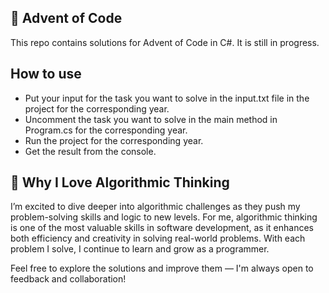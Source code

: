 ## 🎄 Advent of Code
This repo contains solutions for Advent of Code in C#. It is still in progress.

## How to use
- Put your input for the task you want to solve in the input.txt file in the project for the corresponding year.
- Uncomment the task you want to solve in the main method in Program.cs for the corresponding year.
- Run the project for the corresponding year.
- Get the result from the console.

## 🚀 Why I Love Algorithmic Thinking
I’m excited to dive deeper into algorithmic challenges as they push my problem-solving skills and logic to new levels. For me, algorithmic thinking is one of the most valuable skills in software development, as it enhances both efficiency and creativity in solving real-world problems. With each problem I solve, I continue to learn and grow as a programmer. 

Feel free to explore the solutions and improve them — I'm always open to feedback and collaboration!
